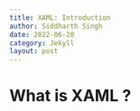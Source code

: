 ```yaml
---
title: XAML: Introduction
author: Siddharth Singh
date: 2022-06-20
category: Jekyll
layout: post
---
```


# What is XAML ?
